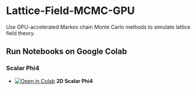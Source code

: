 # Lattice-Field-MCMC-GPU
Use GPU-accelerated Markov chain Monte Carlo methods to simulate lattice field theory.

## Run Notebooks on Google Colab
### Scalar Phi4 
- [![Open in Colab](https://colab.research.google.com/assets/colab-badge.svg)](https://colab.research.google.com/github/ToelUl/Lattice-Field-MCMC-GPU/blob/main/Scalar_2D_Phi4_model.ipynb) **2D Scalar Phi4**